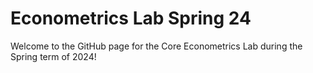 # Econometrics Lab Spring 24

Welcome to the GitHub page for the Core Econometrics Lab during the Spring term of 2024!


